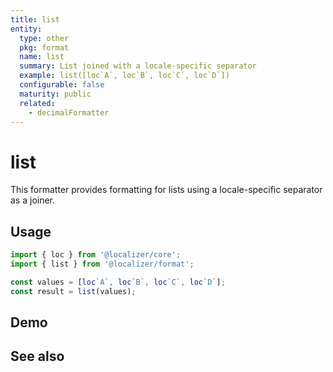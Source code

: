```yaml
---
title: list
entity:
  type: other
  pkg: format
  name: list
  summary: List joined with a locale-specific separator
  example: list([loc`A`, loc`B`, loc`C`, loc`D`])
  configurable: false
  maturity: public
  related:
    - decimalFormatter
---
```


# list <Package name="format"/>

This formatter provides formatting for lists using a locale-specific separator as a joiner.

## Usage

```typescript twoslash
import { loc } from '@localizer/core';
import { list } from '@localizer/format';

const values = [loc`A`, loc`B`, loc`C`, loc`D`];
const result = list(values);
```

## Demo

<script setup>
  import { ref } from 'vue';
  import { NFormItem } from 'naive-ui/es/form';
  import { loc } from '@localizer/core';

  const value = [loc`A`, loc`B`, loc`C`, loc`D`];
</script>

<EntityDemo :args="[value]">
</EntityDemo>

## See also

<Entities />
